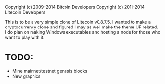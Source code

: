 Copyright (c) 2009-2014 Bitcoin Developers Copyright (c) 2011-2014 Litecoin Developers

This is to be a very simple clone of Litecoin v0.8.7.5. I wanted to make a cryptocurrency clone and figured I may as well make the theme UF related. I do plan on making Windows executables and hosting a node for those who want to play with it.

# TODO:
 - Mine mainnet/testnet genesis blocks
 - New graphics
